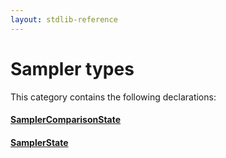 ```yaml
---
layout: stdlib-reference
---
```

# Sampler types

This category contains the following declarations:

#### [SamplerComparisonState](/stdlib-reference/types/samplercomparisonstate-07h/index)

#### [SamplerState](/stdlib-reference/types/samplerstate-07/index)

